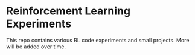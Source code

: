 # Reinforcement Learning Experiments

This repo contains various RL code experiments and small projects. More will be added over time.